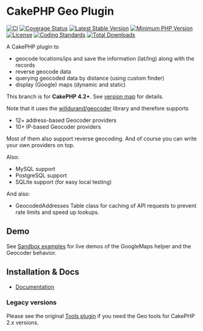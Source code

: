 # CakePHP Geo Plugin

[![CI](https://github.com/dereuromark/cakephp-geo/actions/workflows/ci.yml/badge.svg?branch=master)](https://github.com/dereuromark/cakephp-geo/actions?query=workflow%3ACI+branch%3Amaster)
[![Coverage Status](https://coveralls.io/repos/dereuromark/cakephp-geo/badge.svg)](https://coveralls.io/r/dereuromark/cakephp-geo)
[![Latest Stable Version](https://poser.pugx.org/dereuromark/cakephp-geo/v/stable.svg)](https://packagist.org/packages/dereuromark/cakephp-geo)
[![Minimum PHP Version](https://img.shields.io/badge/php-%3E%3D%207.4-8892BF.svg)](https://php.net/)
[![License](https://poser.pugx.org/dereuromark/cakephp-geo/license.svg)](https://packagist.org/packages/dereuromark/cakephp-geo)
[![Coding Standards](https://img.shields.io/badge/cs-PSR--2--R-yellow.svg)](https://github.com/php-fig-rectified/fig-rectified-standards)
[![Total Downloads](https://poser.pugx.org/dereuromark/cakephp-geo/d/total.svg)](https://packagist.org/packages/dereuromark/cakephp-geo)

A CakePHP plugin to
- geocode locations/ips and save the information (lat/lng) along with the records
- reverse geocode data
- querying geocoded data by distance (using custom finder)
- display (Google) maps (dynamic and static)

This branch is for **CakePHP 4.2+**. See [version map](https://github.com/dereuromark/cakephp-geo/wiki#cakephp-version-map) for details.

Note that it uses the [willdurand/geocoder](https://github.com/geocoder-php/Geocoder) library and therefore supports
- 12+ address-based Geocoder providers
- 10+ IP-based Geocoder providers

Most of them also support reverse geocoding. And of course you can write your own providers on top.

Also:
- MySQL support
- PostgreSQL support
- SQLite support (for easy local testing)

And also:
- GeocodedAddresses Table class for caching of API requests to prevent rate limits and speed up lookups.


## Demo
See [Sandbox examples](https://sandbox.dereuromark.de/sandbox/geo-examples) for live demos of the GoogleMaps helper and the Geocoder behavior.

## Installation & Docs

- [Documentation](docs/README.md)


### Legacy versions
Please see the original [Tools plugin](https://github.com/dereuromark/cakephp-tools) if you need the Geo tools for CakePHP 2.x versions.

